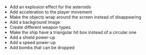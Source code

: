 - Add an explosion effect for the asteroids
- Add acceleration to the player movement
- Make the objects wrap around the screen instead of disappearing
- Add a background image
- Create different weapon types
- Make the ship have a triangular hit box instead of a circular one
- Add a shield power-up
- Add a speed power-up
- Add bombs that can be dropped
